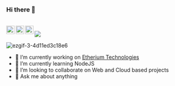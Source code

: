 ### Hi there 👋

<!--
**ayush-pradhan/ayush-pradhan** is a ✨ _special_ ✨ repository because its `README.md` (this file) appears on your GitHub profile.
- 🤔 I’m looking for help with ...
- 📫 How to reach me: ![alt text](https://raw.githubusercontent.com/MartinHeinz/MartinHeinz/master/linkedin-3-16.png)[https://www.linkedin.com/in/ayush-pradhan-782aa5149/]
- 😄 Pronouns: ...
- ⚡ Fun fact: ...
Here are some ideas to get you started:
![yeah](https://user-images.githubusercontent.com/47218490/93591326-c364da80-f9cd-11ea-916e-d13e74156b59.jpg)
![pexels-julio-nery-1687148](https://user-images.githubusercontent.com/47218490/93623456-6896a780-f9fc-11ea-88d5-7ab8bdee979a.jpg)
[![Twitter Badge](https://img.shields.io/badge/-@ShanuMishra1515-1ca0f1?style=flat-square&labelColor=1ca0f1&logo=twitter&logoColor=white&link=https://twitter.com/ShanuMishra1515)](https://twitter.com/ShanuMishra1515) 
[![Medium Badge](https://img.shields.io/badge/-@mishra.shanu15-03a57a?style=flat-square&labelColor=000000&logo=Medium&link=https://medium.com/@mishra.shanu15/)](https://medium.com/@mishra.shanu15/)
About Me
I'm a passionate🥇, creative🎨 and perceptive🔭 engineer🔧 with a hands-on approach to problem-solving and an unending thirst for knowledge🎓. Anything and everything that can be classified as technology💻 fascinates me. My interests and work range from Data Science📈 to creating Chatbots🤖 to building APIs for Computer Vision applications👀 to making AR filters👓 for Instagram and much more. I'm always open to new ideas and opportunities.
<a href="https://www.reddit.com/user/nniihhiilliisstt">
  <img align="left" alt="Ayush's Reddit" width="22px" src="https://www.vectorlogo.zone/logos/reddit/reddit-tile.svg" />
</a>
<a href="https://t.me/nnhhiilliisstt">
  <img align="left" alt="Ayush's Telegram" width="22px" src="https://www.vectorlogo.zone/logos/telegram/telegram-icon.svg" />
</a>
###  📫 How to reach me:
-[![Linkedin Badge](https://img.shields.io/badge/-LinkedIn-blue?style=flat-square&logo=Linkedin&logoColor=white&link=https://www.linkedin.com/in/kunalraghav/)](https://www.linkedin.com/in/shanu-mishra/)
-[![Instagram URL](https://img.shields.io/twitter/url?color=%23fb3958&label=follow&logo=instagram&logoColor=%23fb3958&style=flat-square&url=https%3A%2F%2Fwww.instagram.com%2Falejorc_)](https://www.instagram.com/_ayush_pradhan_/)
-[![Gmail Badge](https://img.shields.io/badge/Gmail-c14438?style=flat-square&logo=Gmail&logoColor=white&link=mailto:ayupradhan1999@gmail.com)](mailto:ayupradhan1999@gmail.com)
![pexels-dương-nhân-1529881](https://user-images.githubusercontent.com/47218490/93623828-f7a3bf80-f9fc-11ea-9bad-575b5491affa.jpg)



-->


<br/>
<a href="https://www.linkedin.com/in/https://www.linkedin.com/in/ayush-pradhan-782aa5149//">
  <img align="left" alt="Ayush's LinkdeIN" width="22px" src="https://www.vectorlogo.zone/logos/linkedin/linkedin-icon.svg" />
</a>

<a href="https://www.instagram.com/_ayush_pradhan_">
  <img align="left" alt="Ayush's Instagram" width="22px" src="https://www.vectorlogo.zone/logos/instagram/instagram-icon.svg" />
</a>
<a href="https://twitter.com/ayush_pradhan_">
  <img align="left" alt="Ayush | Twitter" width="22px" src="https://www.vectorlogo.zone/logos/twitter/twitter-official.svg" />
</a>


![](https://visitor-badge.glitch.me/badge?page_id=ayush-pradhan.ayush-pradhan)
<br/>


![ezgif-3-4d11ed3c18e6](https://user-images.githubusercontent.com/47218490/93660552-cdd6b100-fa6d-11ea-92fb-e923e919105d.gif)



- 🔭 I’m currently working on [Etherium Technologies](http://etherium.devicology.com/)
- 🌱 I’m currently learning NodeJS
- 👯 I’m looking to collaborate on Web and Cloud based projects
- 💬 Ask me about anything


